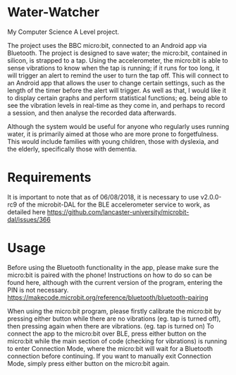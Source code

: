 # Water-Watcher
My Computer Science A Level project.

The project uses the BBC micro:bit, connected to an Android app via Bluetooth. The project is designed to save water; the micro:bit, contained in silicon, is strapped to a tap. Using the accelerometer, the micro:bit is able to sense vibrations to know when the tap is running; if it runs for too long, it will trigger an alert to remind the user to turn the tap off. This will connect to an Android app that allows the user to change certain settings, such as the length of the timer before the alert will trigger. As well as that, I would like it to display certain graphs and perform statistical functions; eg. being able to see the vibration levels in real-time as they come in, and perhaps to record a session, and then analyse the recorded data afterwards.

Although the system would be useful for anyone who regularly uses running water, it is primarily aimed at those who are more prone to forgetfulness. This would include families with young children, those with dyslexia, and the elderly, specifically those with dementia.

# Requirements
It is important to note that as of 06/08/2018, it is necessary to use v2.0.0-rc9 of the microbit-DAL for the BLE accelerometer service to work, as detailed here https://github.com/lancaster-university/microbit-dal/issues/366

# Usage
Before using the Bluetooth functionality in the app, please make sure the micro:bit is paired with the phone! Instructions on how to do so can be found here, although with the current version of the program, entering the PIN is not necessary. https://makecode.microbit.org/reference/bluetooth/bluetooth-pairing 

When using the micro:bit program, please firstly calibrate the micro:bit by pressing either button while there are no vibrations (eg. tap is turned off), then pressing again when there are vibrations. (eg. tap is turned on) To connect the app to the micro:bit over BLE, press either button on the micro:bit while the main section of code (checking for vibrations) is running to enter Connection Mode, where the micro:bit will wait for a Bluetooth connection before continuing. If you want to manually exit Connection Mode, simply press either button on the micro:bit again.